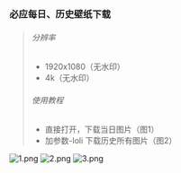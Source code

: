 ### 必应每日、历史壁纸下载

>###### 分辨率
>* 1920x1080（无水印）
>* 4k（无水印）
>
>###### 使用教程
>
>* 直接打开，下载当日图片（图1）
>* 加参数-loli 下载历史所有图片（图2）

![1.png](https://dd-static.jd.com/ddimg/jfs/t1/214727/26/5204/70519/6199c0c3Ef0638e2c/36b2c534057b68a3.png)
![2.png](https://dd-static.jd.com/ddimg/jfs/t1/199912/29/17817/46512/6199c0c3E40ce51c7/fee3b1a676062d69.png)
![3.png](https://dd-static.jd.com/ddimg/jfs/t1/138826/7/23886/180436/6199c0c3Eef5f5182/e5c9dbec2cdaa63d.png)
